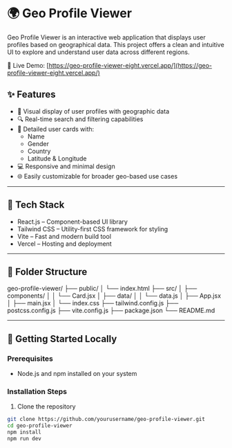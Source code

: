 # 🌍 Geo Profile Viewer

Geo Profile Viewer is an interactive web application that displays user profiles based on geographical data. This project offers a clean and intuitive UI to explore and understand user data across different regions.

🔗 Live Demo: [https://geo-profile-viewer-eight.vercel.app/](https://geo-profile-viewer-eight.vercel.app/)

## ✨ Features

- 📍 Visual display of user profiles with geographic data
- 🔍 Real-time search and filtering capabilities
- 👤 Detailed user cards with:
  - Name
  - Gender
  - Country
  - Latitude & Longitude
- 💻 Responsive and minimal design
- 🌐 Easily customizable for broader geo-based use cases

---

## 🧰 Tech Stack

- React.js – Component-based UI library
- Tailwind CSS – Utility-first CSS framework for styling
- Vite – Fast and modern build tool
- Vercel – Hosting and deployment

---

## 📁 Folder Structure
geo-profile-viewer/
├── public/
│ └── index.html
├── src/
│ ├── components/
│ │ └── Card.jsx
│ ├── data/
│ │ └── data.js
│ ├── App.jsx
│ ├── main.jsx
│ └── index.css
├── tailwind.config.js
├── postcss.config.js
├── vite.config.js
├── package.json
└── README.md

---

## 🚀 Getting Started Locally

### Prerequisites

- Node.js and npm installed on your system

### Installation Steps

1. Clone the repository

```bash
git clone https://github.com/yourusername/geo-profile-viewer.git
cd geo-profile-viewer
npm install
npm run dev



